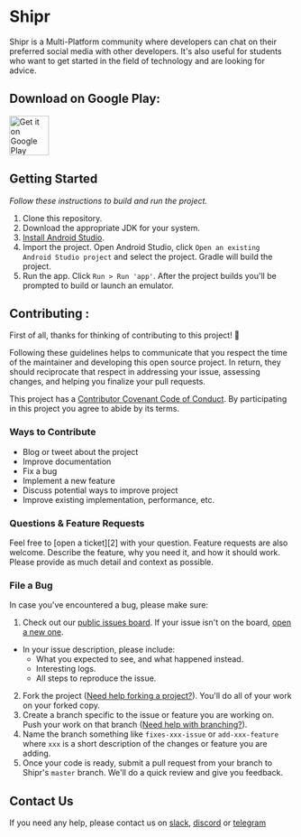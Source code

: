 # Shipr

Shipr is a Multi-Platform community where developers can chat on their 
preferred social media with other developers. It's also useful for 
students who want to get started in the field of technology and are 
looking for advice.

## Download on Google Play:

<a href="https://play.google.com/store/apps/details?id=tech.shipr.social"><img src="https://play.google.com/intl/en_us/badges/images/generic/en-play-badge.png" alt="Get it on Google Play" height="70"/></a>


## Getting Started

_Follow these instructions to build and run the project._

1. Clone this repository.
2. Download the appropriate JDK for your system.
3. [Install Android 
Studio](https://developer.android.com/sdk/index.html).
4. Import the project. Open Android Studio, click `Open an existing 
Android Studio project` and select the project. Gradle will build the 
project.
5. Run the app. Click `Run > Run 'app'`. After the project builds you'll 
be prompted to build or launch an emulator.


## Contributing :

First of all, thanks for thinking of contributing to this project! 👏

Following these guidelines helps to communicate that you respect the time of the maintainer and developing this open
source project. In return, they should reciprocate that respect in addressing your issue, assessing changes, and helping
you finalize your pull requests.

This project has a [Contributor Covenant Code of Conduct](./CODE_OF_CONDUCT.md). By participating in this project you
agree to abide by its terms.

### Ways to Contribute

- Blog or tweet about the project
- Improve documentation
- Fix a bug
- Implement a new feature
- Discuss potential ways to improve project
- Improve existing implementation, performance, etc.

### Questions & Feature Requests

Feel free to [open a ticket][2] with your question. Feature requests are
also welcome. Describe the feature, why you need it, and how it should work. Please provide as much detail and context
as possible.

### File a Bug

In case you've encountered a bug, please make sure:

1. Check out our [public issues board][0]. If your issue isn't on the board, [open a new one][1].
- In your issue description, please include:
  - What you expected to see, and what happened instead.
  - Interesting logs.
  - All steps to reproduce the issue.
2. Fork the project ([Need help forking a project?][3]). You'll do all of your work on your forked copy.
3. Create a branch specific to the issue or feature you are working on. Push your work on that branch ([Need help with branching?][4]).
4. Name the branch something like `fixes-xxx-issue` or `add-xxx-feature` where `xxx` is a short description of the changes or feature you are adding.
5. Once your code is ready, submit a pull request from your branch to Shipr's `master` branch. We'll do a quick review and give you feedback.

## Contact Us

If you need any help, please contact us on [slack][5], [discord][6] or [telegram][7]

[0]: https://github.com/Shipr-Hub/Shipr-Social-Android/issues
[1]: https://github.com/Shipr-Hub/Shipr-Social-Android/issues/new
[3]: https://help.github.com/articles/fork-a-repo/
[4]: https://github.com/Kunena/Kunena-Forum/wiki/Create-a-new-branch-with-git-and-manage-branches
[5]: https://communityinviter.com/apps/makertoolbox/shipr
[6]: http://discord.gg/x28KKWG
[7]: https://t.me/ShiprHub
